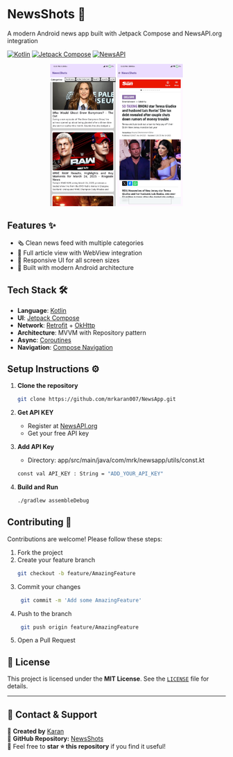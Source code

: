 # NewsShots 📰

A modern Android news app built with Jetpack Compose and NewsAPI.org integration

[![Kotlin](https://img.shields.io/badge/Kotlin-1.9.0-blue.svg)](https://kotlinlang.org)
[![Jetpack Compose](https://img.shields.io/badge/Jetpack%20Compose-1.5.4-brightgreen.svg)](https://developer.android.com/jetpack/compose)
[![NewsAPI](https://img.shields.io/badge/NewsAPI.org-2.5.0-orange.svg)](https://newsapi.org)

<p align="center">
  <img src="app/src/main/res/drawable/pic_1.jpg" width="30%" alt="Home Screen">
  <img src="app/src/main/res/drawable/pic_5.jpg" width="30%" alt="Detail Screen">
</p>

## Features ✨

- 🗞️ Clean news feed with multiple categories
- 📰 Full article view with WebView integration
- 📱 Responsive UI for all screen sizes
- 🚀 Built with modern Android architecture

## Tech Stack 🛠️

- **Language**: [Kotlin](https://kotlinlang.org/)
- **UI**: [Jetpack Compose](https://developer.android.com/jetpack/compose)
- **Network**: [Retrofit](https://square.github.io/retrofit/) + [OkHttp](https://square.github.io/okhttp/)
- **Architecture**: MVVM with Repository pattern
- **Async**: [Coroutines](https://developer.android.com/kotlin/coroutines)
- **Navigation**: [Compose Navigation](https://developer.android.com/jetpack/compose/navigation)

## Setup Instructions ⚙️

1. **Clone the repository**
   ```bash
   git clone https://github.com/mrkaran007/NewsApp.git
   ```
2. **Get API KEY**
   - Register at [NewsAPI.org](https://newsapi.org/)
   - Get your free API key

3. **Add API Key**
   - Directory: app/src/main/java/com/mrk/newsapp/utils/const.kt
   ```bash
   const val API_KEY : String = "ADD_YOUR_API_KEY"
   ```
4. **Build and Run**
   ```bash
   ./gradlew assembleDebug
   ```

## Contributing 🤝
   Contributions are welcome! Please follow these steps:
   1. Fork the project
   2. Create your feature branch
       ```bash
       git checkout -b feature/AmazingFeature
       ```
   3. Commit your changes
      ```bash
       git commit -m 'Add some AmazingFeature'
       ```
   4. Push to the branch
      ```bash
       git push origin feature/AmazingFeature
       ```
   5. Open a Pull Request

## 📄 License

This project is licensed under the **MIT License**. See the [`LICENSE`](LICENSE) file for details.  

---

## 📣 Contact & Support

🔹 **Created by** [Karan](https://github.com/mrkaran007)  
🔹 **GitHub Repository:** [NewsShots](https://github.com/mrkaran007/NewsApp.git)  
🔹 Feel free to **star ⭐ this repository** if you find it useful!  
    
   
